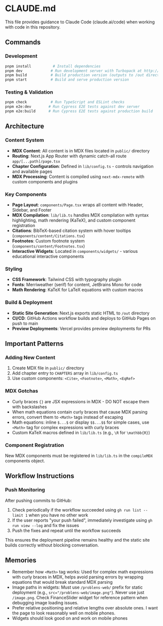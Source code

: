 # CLAUDE.md

This file provides guidance to Claude Code (claude.ai/code) when working with code in this repository.

## Commands

### Development
```bash
pnpm install          # Install dependencies
pnpm dev             # Run development server with Turbopack at http://localhost:3000
pnpm build           # Build production version (outputs to /out directory)
pnpm start           # Build and serve production version
```

### Testing & Validation
```bash
pnpm check           # Run TypeScript and ESLint checks
pnpm e2e:dev        # Run Cypress E2E tests against dev server
pnpm e2e:build      # Run Cypress E2E tests against production build
```

## Architecture

### Content System
- **MDX Content**: All content is in MDX files located in `public/` directory
- **Routing**: Next.js App Router with dynamic catch-all route `app/[...path]/page.tsx`
- **Chapter Configuration**: Defined in `lib/config.ts` - controls navigation and available pages
- **MDX Processing**: Content is compiled using `next-mdx-remote` with custom components and plugins

### Key Components
- **Page Layout**: `components/Page.tsx` wraps all content with Header, Sidebar, and Footer
- **MDX Compilation**: `lib/lib.ts` handles MDX compilation with syntax highlighting, math rendering (KaTeX), and custom component registration
- **Citations**: BibTeX-based citation system with hover tooltips (`components/content/Citations.tsx`)
- **Footnotes**: Custom footnote system (`components/content/Footnotes.tsx`)
- **Interactive Widgets**: Located in `components/widgets/` - various educational interactive components

### Styling
- **CSS Framework**: Tailwind CSS with typography plugin
- **Fonts**: Merriweather (serif) for content, JetBrains Mono for code
- **Math Rendering**: KaTeX for LaTeX equations with custom macros

### Build & Deployment
- **Static Site Generation**: Next.js exports static HTML to `/out` directory
- **CI/CD**: GitHub Actions workflow builds and deploys to GitHub Pages on push to main
- **Preview Deployments**: Vercel provides preview deployments for PRs

## Important Patterns

### Adding New Content
1. Create MDX file in `public/` directory
2. Add chapter entry to `CHAPTERS` array in `lib/config.ts`
3. Use custom components: `<Cite>`, `<Footnote>`, `<Math>`, `<EqRef>`

### MDX Gotchas
- Curly braces `{}` are JSX expressions in MDX - DO NOT escape them with backslashes
- When math equations contain curly braces that cause MDX parsing errors, convert them to `<Math>` tags instead of escaping
- Math equations: inline `$...$` or display `$$...$$` for simple cases, use `<Math>` tag for complex expressions with curly braces
- Custom KaTeX macros defined in `lib/lib.ts` (e.g., `\R` for `\mathbb{R}`)

### Component Registration
New MDX components must be registered in `lib/lib.ts` in the `compileMDX` components object.

## Workflow Instructions

### Push Monitoring
After pushing commits to GitHub:
1. Check periodically if the workflow succeeded using `gh run list --limit 1` when you have no other work
2. If the user reports "your push failed", immediately investigate using `gh run view --log` and fix the issues
3. Push the fixes and repeat until the workflow succeeds

This ensures the deployment pipeline remains healthy and the static site builds correctly without blocking conversation.

## Memories
- Remember how `<Math>` tag works: Used for complex math expressions with curly braces in MDX, helps avoid parsing errors by wrapping equations that would break standard MDX parsing
- Image paths in widgets: Must use `/problens-web/` prefix for static deployment (e.g., `src="/problens-web/image.png"`). Never use just `/image.png`. Check FinanceSlider widget for reference pattern when debugging image loading issues.
- Prefer relative positioning and relative lengths over absolute ones. I want the page to look reasonably well on mobile phones.
- Widgets should look good on and work on mobile phones